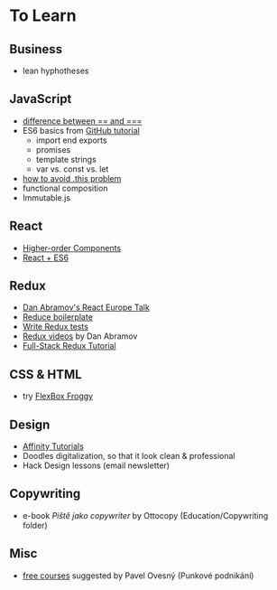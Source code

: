 # To Learn

## Business
- lean hyphotheses

## JavaScript
- [difference between == and ===](http://stackoverflow.com/questions/359494/does-it-matter-which-equals-operator-vs-i-use-in-javascript-comparisons)
- ES6 basics from [GitHub tutorial](https://github.com/lukehoban/es6features#readme)
	- import end exports
	- promises
	- template strings
	- var vs. const vs. let
- [how to avoid .this problem](https://medium.com/@ryanflorence/functions-without-function-bc356ed34a2f#.v0obaa503)
- functional composition
- Immutable.js


## React
- [Higher-order Components](http://jamesknelson.com/structuring-react-applications-higher-order-components/)
- [React + ES6](http://babeljs.io/blog/2015/06/07/react-on-es6-plus/)


## Redux
- [Dan Abramov's React Europe Talk](https://www.youtube.com/watch?v=xsSnOQynTHs)
- [Reduce boilerplate](http://redux.js.org/docs/recipes/ReducingBoilerplate.html)
- [Write Redux tests](http://redux.js.org/docs/recipes/WritingTests.html)
- [Redux videos](https://egghead.io/series/getting-started-with-redux) by Dan Abramov
- [Full-Stack Redux Tutorial](http://teropa.info/blog/2015/09/10/full-stack-redux-tutorial.html)

## CSS & HTML
- try [FlexBox Froggy](http://flexboxfroggy.com)
 

## Design
- [Affinity Tutorials]( https://affinity.serif.com/en-us/tutorials/)
- Doodles digitalization, so that it look clean & professional
- Hack Design lessons (email newsletter)


## Copywriting
- e-book *Piště jako copywriter* by Ottocopy (Education/Copywriting folder)

## Misc
- [free courses](http://www.seduo.cz) suggested by Pavel Ovesný (Punkové podnikání)